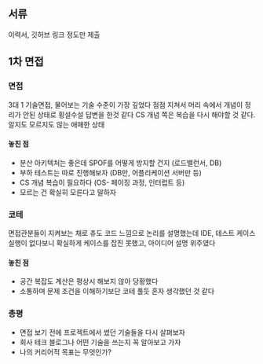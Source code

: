 ## 서류
이력서, 깃허브 링크 정도만 제출
## 1차 면접
### 면접
3대 1 기술면접, 물어보는 기술 수준이 가장 깊었다
점점 지쳐서 머리 속에서 개념이 정리가 안된 상태로 횡설수설 답변을 한것 같다
CS 개념 쪽은 복습을 다시 해야할 것 같다. 알지도 모르지도 않는 애매한 상태
#### 놓친 점
- 분산 아키텍처는 좋은데 SPOF를 어떻게 방지할 건지 (로드밸런서, DB)
- 부하 테스트는 따로 진행해보자 (DB만, 어플리케이션 서버만 등)
- CS 개념 복습이 필요하다 (OS- 페이징 과정, 인터럽트 등)
- 모르는 건 확실히 모른다고 말하자
### 코테
면접관분들이 지켜보는 채로 츄도 코드 느낌으로 논리를 설명했는데
IDE, 테스트 케이스 실행이 없다보니 확실하게 케이스를 잡진 못했고, 아이디어 설명 위주였다
#### 놓친 점
- 공간 복잡도 계산은 평상시 해보지 않아 당황했다
- 소통하며 문제 조건을 이해하기보단 코테 풀듯 혼자 생각했던 것 같다
### 총평
- 면접 보기 전에 프로젝트에서 썼던 기술들을 다시 살펴보자
- 회사 테크 블로그나 어떤 기술을 쓰는지 꼭 알아보고 가자
- 나의 커리어적 목표는 무엇인가?